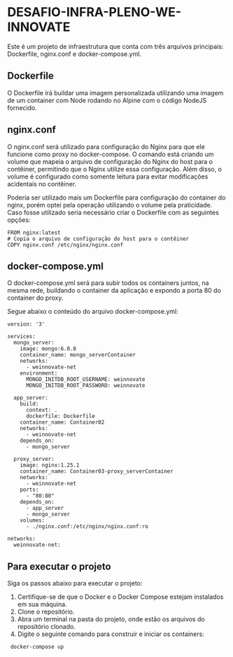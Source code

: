 DESAFIO-INFRA-PLENO-WE-INNOVATE
===============================

Este é um projeto de infraestrutura que conta com três arquivos principais: Dockerfile, nginx.conf e docker-compose.yml.

Dockerfile
----------

O Dockerfile irá buildar uma imagem personalizada utilizando uma imagem de um container com Node rodando no Alpine com o código NodeJS fornecido.

nginx.conf
----------

O nginx.conf será utilizado para configuração do Nginx para que ele funcione como proxy no docker-compose. O comando está criando um volume que mapeia o arquivo de configuração do Nginx do host para o contêiner, permitindo que o Nginx utilize essa configuração. Além disso, o volume é configurado como somente leitura para evitar modificações acidentais no contêiner.

Poderia ser utilizado mais um Dockerfile para configuração do container do nginx, porém optei pela operação utilizando o volume pela praticidade. Caso fosse utilizado seria necessário criar o Dockerfile com as seguintes opções:

    FROM nginx:latest
    # Copia o arquivo de configuração do host para o contêiner
    COPY nginx.conf /etc/nginx/nginx.conf

docker-compose.yml
------------------

O docker-compose.yml será para subir todos os containers juntos, na mesma rede, buildando o container da aplicação e expondo a porta 80 do container do proxy.

Segue abaixo o conteúdo do arquivo docker-compose.yml:

````
version: '3'

services:
  mongo_server:
    image: mongo:6.0.8
    container_name: mongo_serverContainer
    networks:
      - weinnovate-net
    environment:
      MONGO_INITDB_ROOT_USERNAME: weinnovate
      MONGO_INITDB_ROOT_PASSWORD: weinnovate

  app_server:
    build:
      context: .
      dockerfile: Dockerfile
    container_name: Container02
    networks:
      - weinnovate-net
    depends_on:
      - mongo_server

  proxy_server:
    image: nginx:1.25.1
    container_name: Container03-proxy_serverContainer
    networks:
      - weinnovate-net
    ports:
      - "80:80"
    depends_on:
      - app_server
      - mongo_server
    volumes:
      - ./nginx.conf:/etc/nginx/nginx.conf:ro

networks:
  weinnovate-net:
````
Para executar o projeto
-----------------------

Siga os passos abaixo para executar o projeto:

1.  Certifique-se de que o Docker e o Docker Compose estejam instalados em sua máquina.
2.  Clone o repositório.
3.  Abra um terminal na pasta do projeto, onde estão os arquivos do repositório clonado. 
4.  Digite o seguinte comando para construir e iniciar os containers:

```
 docker-compose up
